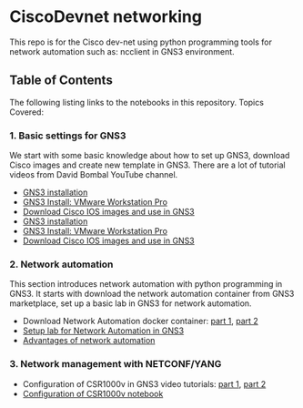 # CiscoDevnet networking
This repo is for the Cisco dev-net using python programming tools for
 network automation such as: ncclient in GNS3 environment.
 
 ## Table of Contents
The following listing links to the notebooks in this repository. Topics Covered:
### 1. Basic settings for GNS3
We start with some basic knowledge about how to set up GNS3, download
Cisco images and create new template in GNS3. There are a lot of 
tutorial videos from David Bombal YouTube channel.
- <a href="https://www.youtube.com/watch?v=Ibe3hgP8gCA" target="_blank">GNS3 installation</a>
- <a href="https://www.youtube.com/watch?v=A0DEnMi09LY" target="_blank">GNS3 Install: VMware Workstation Pro</a>
- <a href="https://www.youtube.com/watch?v=jhh2_PP9JLU&t=639s" target="_blank">Download Cisco IOS images and use in GNS3</a>
- [GNS3 installation](https://www.youtube.com/watch?v=Ibe3hgP8gCA)
- [GNS3 Install: VMware Workstation Pro](https://www.youtube.com/watch?v=A0DEnMi09LY)
- [Download Cisco IOS images and use in GNS3](https://www.youtube.com/watch?v=jhh2_PP9JLU&t=639s)

### 2. Network automation
This section introduces network automation with python programming
in GNS3. It starts with download the network automation container
from GNS3 marketplace, set up a basic lab in GNS3 for network 
automation.
- Download Network Automation docker container: [part 1](https://www.youtube.com/watch?v=qsXDZTPnlro), 
[part 2](https://www.youtube.com/watch?v=_iuz6x2vBSw&t=24s)
- [Setup lab for Network Automation in GNS3](docs/INE-Python-Network-Automation/01_Lab_setup.ipynb)
- [Advantages of network automation](docs/INE-Python-Network-Automation/02_advantages_of_network_automation.ipynb)

### 3. Network management with NETCONF/YANG
- Configuration of CSR1000v in GNS3 video tutorials: [part 1](https://www.youtube.com/watch?v=5yypbiX1vlI),
[part 2](https://www.youtube.com/watch?v=xdIHNe2XXvM)
- [Configuration of CSR1000v notebook](docs/Network-Management-Netconf/00_csr1000v_in_gns3.ipynb)
 
 
